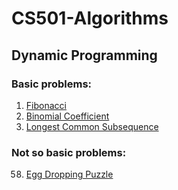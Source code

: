 # CS501-Algorithms

## Dynamic Programming

### Basic problems:
1. [Fibonacci](https://github.com/amtj/CS501-Algorithms/tree/master/Dynamic-Programming/01.Fibonacci)
2. [Binomial Coefficient](https://github.com/amtj/CS501-Algorithms/tree/master/Dynamic-Programming/02.Binomial-Coefficient)
3. [Longest Common Subsequence](https://github.com/amtj/CS501-Algorithms/tree/master/Dynamic-Programming/03.Longest-Common-Subsequence)

### Not so basic problems:
58. [Egg Dropping Puzzle](https://github.com/amtj/CS501-Algorithms/tree/master/Dynamic-Programming/58.Egg-Dropping-Puzzle)
